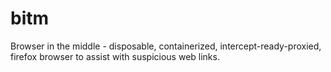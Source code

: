 # bitm
Browser in the middle - disposable, containerized, intercept-ready-proxied, firefox browser to assist with suspicious web links. 
